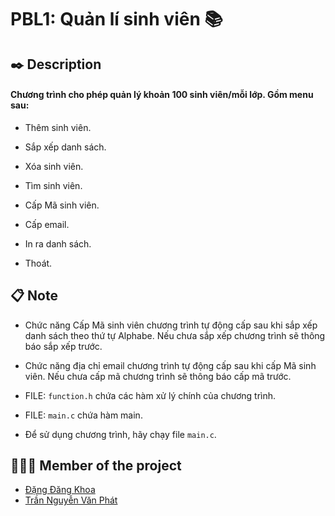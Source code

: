 # PBL1: Quản lí sinh viên 📚

## ✒️ Description

#### Chương trình cho phép quản lý khoản 100 sinh viên/mỗi lớp. Gồm menu sau:

- Thêm sinh viên.

- Sắp xếp danh sách.

- Xóa sinh viên.

- Tìm sinh viên.

- Cấp Mã sinh viên.

- Cấp email.

- In ra danh sách.

- Thoát.

## 📋 Note

- Chức năng Cấp Mã sinh viên chương trình tự động cấp sau khi sắp xếp danh sách theo thứ tự Alphabe. Nếu chưa sắp xếp chương trình sẽ thông báo sắp xếp trước.

- Chức năng địa chỉ email chương trình tự động cấp sau khi cấp Mã sinh viên. Nếu chưa cấp mã chương trình sẽ thông báo cấp mã trước.

- FILE: `function.h` chứa các hàm xử lý chính của chương trình.

- FILE: `main.c` chứa hàm main.

- Để sử dụng chương trình, hãy chạy file `main.c`.

## 🧑🏻‍💻 Member of the project

- [Đặng Đăng Khoa](https://www.facebook.com/khoaw.dang/)
- [Trần Nguyễn Văn Phát](https://www.facebook.com/profile.php?id=100043746661303)
